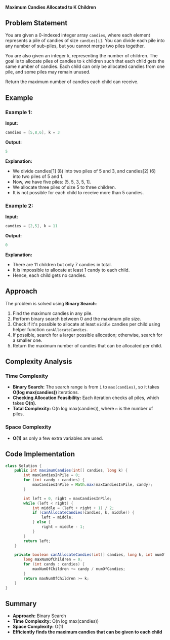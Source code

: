 #### Maximum Candies Allocated to K Children

## Problem Statement
You are given a 0-indexed integer array `candies`, where each element represents a pile of candies of size `candies[i]`. You can divide each pile into any number of sub-piles, but you cannot merge two piles together.

You are also given an integer `k`, representing the number of children. The goal is to allocate piles of candies to `k` children such that each child gets the same number of candies. Each child can only be allocated candies from one pile, and some piles may remain unused.

Return the maximum number of candies each child can receive.

## Example
### Example 1:
**Input:**
```java
candies = [5,8,6], k = 3
```
**Output:**
```java
5
```
**Explanation:**
- We divide candies[1] (8) into two piles of 5 and 3, and candies[2] (6) into two piles of 5 and 1.
- Now, we have five piles: [5, 5, 3, 5, 1].
- We allocate three piles of size 5 to three children.
- It is not possible for each child to receive more than 5 candies.

### Example 2:
**Input:**
```java
candies = [2,5], k = 11
```
**Output:**
```java
0
```
**Explanation:**
- There are 11 children but only 7 candies in total.
- It is impossible to allocate at least 1 candy to each child.
- Hence, each child gets no candies.

## Approach
The problem is solved using **Binary Search**:
1. Find the maximum candies in any pile.
2. Perform binary search between 0 and the maximum pile size.
3. Check if it's possible to allocate at least `middle` candies per child using helper function `canAllocateCandies`.
4. If possible, search for a larger possible allocation; otherwise, search for a smaller one.
5. Return the maximum number of candies that can be allocated per child.

## Complexity Analysis
### Time Complexity
- **Binary Search:** The search range is from `1` to `max(candies)`, so it takes **O(log max(candies))** iterations.
- **Checking Allocation Feasibility:** Each iteration checks all piles, which takes **O(n)**.
- **Total Complexity:** O(n log max(candies)), where `n` is the number of piles.

### Space Complexity
- **O(1)** as only a few extra variables are used.

## Code Implementation
```java
class Solution {
    public int maximumCandies(int[] candies, long k) {
        int maxCandiesInPile = 0;
        for (int candy : candies) {
            maxCandiesInPile = Math.max(maxCandiesInPile, candy);
        }

        int left = 0, right = maxCandiesInPile;
        while (left < right) {
            int middle = (left + right + 1) / 2;
            if (canAllocateCandies(candies, k, middle)) {
                left = middle;
            } else {
                right = middle - 1;
            }
        }
        return left;
    }

    private boolean canAllocateCandies(int[] candies, long k, int numOfCandies) {
        long maxNumOfChildren = 0;
        for (int candy : candies) {
            maxNumOfChildren += candy / numOfCandies;
        }
        return maxNumOfChildren >= k;
    }
}
```

## Summary
- **Approach:** Binary Search
- **Time Complexity:** O(n log max(candies))
- **Space Complexity:** O(1)
- **Efficiently finds the maximum candies that can be given to each child**

